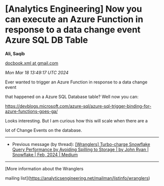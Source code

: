   

  

  

  

  

  

  

  

  

  

  

  

[Analytics Engineering] Now you can execute an Azure Function in response to a data change event Azure SQL DB Table
===================================================================================================================

  

**Ali, Saqib**  

[docbook.xml at gmail.com](mailto:wranglers%40analyticsengineering.net?Subject=Re%3A%20%5BWranglers%5D%20Now%20you%20can%20execute%20an%20Azure%20Function%20in%20response%20to%20a%0A%20data%20change%20event%20Azure%20SQL%20DB%20Table&In-Reply-To=%3CCABDm0O9qWzTh_VDkzGii01b%3D05di%2BXFV4awOwiVv%2BTnvhqcJ%2Bg%40mail.gmail.com%3E "[Wranglers] Now you can execute an Azure Function in response to a data change event Azure SQL DB Table")  
  

*Mon Mar 18 13:49:17 UTC 2024*  

Ever wanted to trigger an Azure Function in response to a data change event  

that happened on a Azure SQL Database table? Well now you can:  

<https://devblogs.microsoft.com/azure-sql/azure-sql-trigger-binding-for-azure-functions-goes-ga/>  

  

  

Looks interesting. But I am curious how this will scale when there are a  

lot of Change Events on the database.  

  
  
  

  



---

  

  

  
* Previous message (by thread): [[Wranglers] Turbo-charge Snowflake Query Performance by Avoiding Spilling to Storage \| by John Ryan \| Snowflake \| Feb, 2024 \| Medium](000020.html)
  

  

  



---

  

[More information about the Wranglers  

mailing list](https://analyticsengineering.net/mailman/listinfo/wranglers)  
  



  

